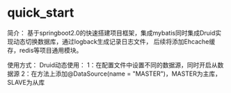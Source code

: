 # quick_start
简介：
基于springboot2.0的快速搭建项目框架，集成mybatis同时集成Druid实现动态切换数据库，通过logback生成记录日志文件，
后续将添加Ehcache缓存，redis等项目通用模块。

使用方式：
  Druid动态使用：
  1：在配置文件中设置不同的数据源，同时开启从数据源
  2：在方法上添加@DataSource(name = "MASTER")，MASTER为主库，SLAVE为从库
  
